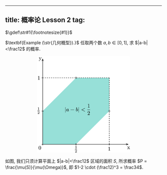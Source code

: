 
---
title: 概率论 Lesson 2
tag: [](/index.md)
---

$\gdef\str#1{\footnotesize{#1}}$

$\textbf{Example (\str{几何概型}).}$ 任取两个数 $a,b \in [0, 1]$, 求 $|a-b|<\frac12$ 的概率. 

<p style="text-align: center;"><img src="../../assets/geometric-probability.svg" style="border-radius: 0.2em; width: 300px;"></p>

如图, 我们只须计算平面上 $|a-b|<\frac12$ 区域的面积 $S$, 所求概率 $P = \frac{\mu(S)}{\mu(\Omega)}$, 即 $1-2 \cdot (\frac12)^3 = \frac34$. 
